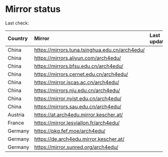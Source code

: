 <script src="./time.js"></script>
# Mirror status
Last check: <script type="text/javascript">localize(1729049367.1100345);</script>

|Country|Mirror|Last update|
|:------|:-----|:----------|
|China|https://mirrors.tuna.tsinghua.edu.cn/arch4edu/|<script type="text/javascript">localize(1729017807);</script>|
|China|https://mirrors.aliyun.com/arch4edu/|<script type="text/javascript">localize(1729017807);</script>|
|China|https://mirrors.bfsu.edu.cn/arch4edu/|<script type="text/javascript">localize(1729017807);</script>|
|China|https://mirrors.cernet.edu.cn/arch4edu/|<script type="text/javascript">localize(1729017807);</script>|
|China|https://mirror.iscas.ac.cn/arch4edu/|<script type="text/javascript">localize(1729017807);</script>|
|China|https://mirrors.nju.edu.cn/arch4edu/|<script type="text/javascript">localize(1728931274);</script>|
|China|https://mirror.nyist.edu.cn/arch4edu/|<script type="text/javascript">localize(1729017807);</script>|
|China|https://mirrors.sau.edu.cn/arch4edu/|<script type="text/javascript">localize(1729017807);</script>|
|Austria|https://at.arch4edu.mirror.kescher.at/|<script type="text/javascript">localize(1729017807);</script>|
|France|https://mirror.lesviallon.fr/arch4edu/|<script type="text/javascript">localize(1729017807);</script>|
|Germany|https://pkg.fef.moe/arch4edu/|<script type="text/javascript">localize(1729017807);</script>|
|Germany|https://de.arch4edu.mirror.kescher.at/|<script type="text/javascript">localize(1729017807);</script>|
|Germany|https://mirror.sunred.org/arch4edu/|<script type="text/javascript">localize(1729017807);</script>|

<script src="./tablefilter/tablefilter.js"></script>
<script src="./table.js"></script>